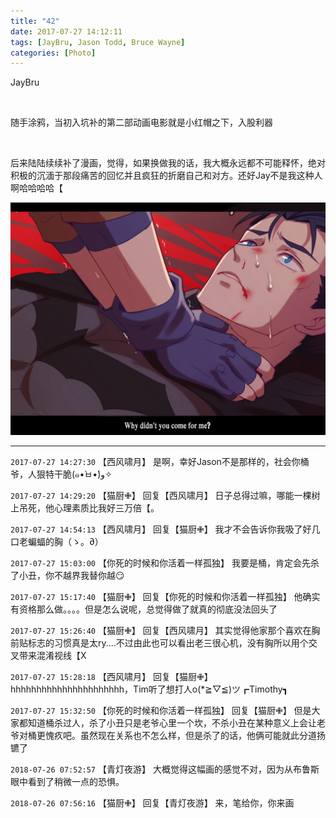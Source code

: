 ```yaml
---
title: "42"
date: 2017-07-27 14:12:11
tags: [JayBru, Jason Todd, Bruce Wayne]
categories: [Photo]
---
```


<p>JayBru</p> 
<br /> 
<p>随手涂鸦，当初入坑补的第二部动画电影就是小红帽之下，入股利器</p> 
<br /> 
<p>后来陆陆续续补了漫画，觉得，如果换做我的话，我大概永远都不可能释怀，绝对积极的沉湎于那段痛苦的回忆并且疯狂的折磨自己和对方。还好Jay不是我这种人啊哈哈哈哈【</p>

![](https://raw.githubusercontent.com/alicewish/meowchain247/master/img_cVZNdzJtQk9JV2ZVbmtMR3d4K00yOVQ4SXNTKzJjK0FuOGdLSGFJVEtGdSsyWlZhUjNqbmd3PT0.jpg)

---

`2017-07-27 14:27:30` 【西风啸月】 是啊，幸好Jason不是那样的，社会你桶爷，人狠特干脆(๑•̀ㅂ•́)و✧

`2017-07-27 14:29:20` 【猫厨✙】 回复【西风啸月】 日子总得过嘛，哪能一棵树上吊死，他心理素质比我好三万倍【。

`2017-07-27 14:54:13` 【西风啸月】 回复【猫厨✙】 我才不会告诉你我吸了好几口老蝙蝠的胸（ゝ。∂）

`2017-07-27 15:03:00` 【你死的时候和你活着一样孤独】 我要是桶，肯定会先杀了小丑，你不越界我替你越😏

`2017-07-27 15:17:40` 【猫厨✙】 回复【你死的时候和你活着一样孤独】 他确实有资格那么做。。。。但是怎么说呢，总觉得做了就真的彻底没法回头了

`2017-07-27 15:26:40` 【猫厨✙】 回复【西风啸月】 其实觉得他家那个喜欢在胸前贴标志的习惯真是太ry....不过由此也可以看出老三很心机，没有胸所以用个交叉带来混淆视线【X

`2017-07-27 15:28:18` 【西风啸月】 回复【猫厨✙】 hhhhhhhhhhhhhhhhhhhhhh，Tim听了想打人o(*≧▽≦)ツ┏Timothy┓

`2017-07-27 15:32:50` 【你死的时候和你活着一样孤独】 回复【猫厨✙】 但是大家都知道桶杀过人，杀了小丑只是老爷心里一个坎，不杀小丑在某种意义上会让老爷对桶更愧疚吧。虽然现在关系也不怎么样，但是杀了的话，他俩可能就此分道扬镳了

`2018-07-26 07:52:57` 【青灯夜游】 大概觉得这幅画的感觉不对，因为从布鲁斯眼中看到了稍微一点的恐惧。

`2018-07-26 07:56:16` 【猫厨✙】 回复【青灯夜游】 来，笔给你，你来画
